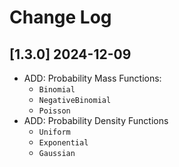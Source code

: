 # Change Log

## [1.3.0] 2024-12-09

- ADD: Probability Mass Functions:
  * `Binomial`
  * `NegativeBinomial`
  * `Poisson`
- ADD: Probability Density Functions
  * `Uniform`
  * `Exponential`
  * `Gaussian`
